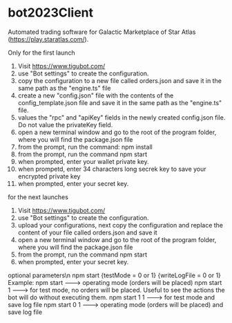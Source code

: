 # bot2023Client

Automated trading software for Galactic Marketplace of Star Atlas (https://play.staratlas.com/).

Only for the first launch

1. Visit https://www.tigubot.com/
2. use "Bot settings" to create the configuration.
3. copy the configuration to a new file called orders.json and save it in the same path as the "engine.ts" file
4. create a new "config.json" file with the contents of the config_template.json file and save it in the same path as the "engine.ts" file. 
5. values the "rpc" and "apiKey" fields in the newly created config.json file. Do not value the privateKey field.
6. open a new terminal window and go to the root of the program folder, where you will find the package.json file
7. from the prompt, run the command: npm install
8. from the prompt, run the command npm start
9. when prompted, enter your wallet private key.
10. when prompetd, enter 34 characters long secrek key to save your encrypted private key
11. when prompted, enter your secret key.

for the next launches
1. Visit https://www.tigubot.com/
2. use "Bot settings" to create the configuration.
3. upload your configurations, next copy the configuration and replace the content of your file called orders.json and save it
4. open a new terminal window and go to the root of the program folder, where you will find the package.json file
5. from the prompt, run the command npm start
6. when prompted, enter your secret key.

optional parameters\n
npm start {testMode = 0 or 1} {writeLogFile = 0 or 1}
Example:
npm start ---> operating mode (orders will be placed)
npm start 1 ---> for test mode, no orders will be placed. Useful to see the actions the bot will do without executing them.
npm start 1 1 ---> for test mode and save log file
npm start 0 1 ---> operating mode (orders will be placed) and save log file